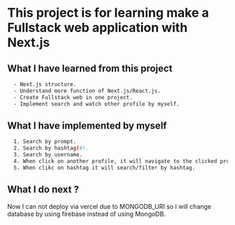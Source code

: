 # This project is for learning make a Fullstack web application with Next.js

## What I have learned from this project

```bash
  - Next.js structure.
  - Understand more function of Next.js/React.js.
  - Create Fullstack web in one project.
  - Implement search and watch other profile by myself.
```

## What I have implemented by myself

```bash
  1. Search by prompt.
  2. Search by hashtag(#).
  3. Search by username.
  4. When click on another profile, it will navigate to the clicked profile.
  5. When clikc on hashtag it will search/filter by hashtag.
```

## What I do next ?

Now I can not deploy via vercel due to MONGODB_URI so I will change database by using firebase instead of using MongoDB.
